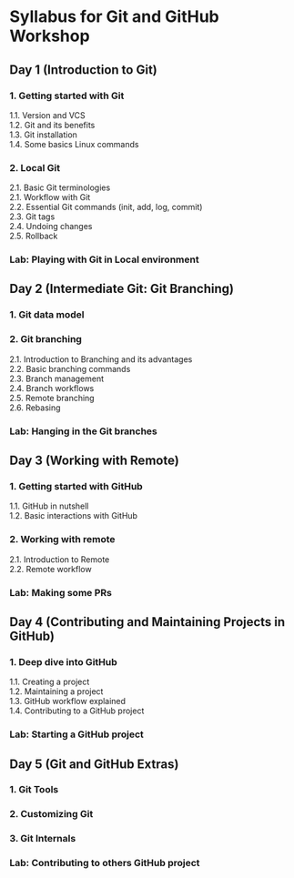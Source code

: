 # Syllabus for Git and GitHub Workshop

## Day 1 (Introduction to Git)
### 1. Getting started with Git
1.1. Version and VCS <br />
1.2. Git and its benefits <br />
1.3. Git installation <br />
1.4. Some basics Linux commands <br />

### 2. Local Git
2.1. Basic Git terminologies <br />
2.1. Workflow with Git <br />
2.2. Essential Git commands (init, add, log, commit) <br />
2.3. Git tags <br />
2.4. Undoing changes <br />
2.5. Rollback <br />

### Lab: Playing with Git in Local environment

## Day 2 (Intermediate Git: Git Branching)
### 1. Git data model
### 2. Git branching
2.1. Introduction to Branching and its advantages <br />
2.2. Basic branching commands <br />
2.3. Branch management <br />
2.4. Branch workflows <br />
2.5. Remote branching <br />
2.6. Rebasing <br />

### Lab: Hanging in the Git branches

## Day 3 (Working with Remote)
### 1. Getting started with GitHub
1.1. GitHub in nutshell <br />
1.2. Basic interactions with GitHub <br />

### 2. Working with remote
2.1. Introduction to Remote <br />
2.2. Remote workflow <br />

### Lab: Making some PRs

## Day 4 (Contributing and Maintaining Projects in GitHub)
### 1. Deep dive into GitHub
1.1. Creating a project <br />
1.2. Maintaining a project <br />
1.3. GitHub workflow explained <br />
1.4. Contributing to a GitHub project <br />

### Lab: Starting a GitHub project

## Day 5 (Git and GitHub Extras)
### 1. Git Tools
### 2. Customizing Git
### 3. Git Internals

### Lab: Contributing to others GitHub project

